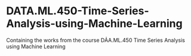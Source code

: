 # DATA.ML.450-Time-Series-Analysis-using-Machine-Learning
Containing the works from the course DẢA.ML.450 Time Series Analysis using Machine Learning
